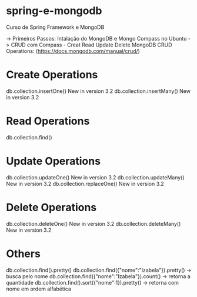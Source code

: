# spring-e-mongodb
Curso de Spring Framework e MongoDB

-> Primeiros Passos:
Intalação do MongoDB e Mongo Compass no Ubuntu
-> CRUD com Compass - Creat Read Update Delete
MongoDB CRUD Operations: (https://docs.mongodb.com/manual/crud/)
# Create Operations
db.collection.insertOne() New in version 3.2
db.collection.insertMany() New in version 3.2
# Read Operations
db.collection.find()
# Update Operations
db.collection.updateOne() New in version 3.2
db.collection.updateMany() New in version 3.2
db.collection.replaceOne() New in version 3.2
# Delete Operations
db.collection.deleteOne() New in version 3.2
db.collection.deleteMany() New in version 3.2

# Others
db.collection.find().pretty() 
db.collection.find({"nome":"Izabela"}).pretty() -> busca pelo nome 
db.collection.find({"nome":"Izabela"}).count() -> retorna a quantidade
db.collection.find().sort({"nome":1}).pretty() -> retorna com nome em ordem alfabética
